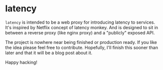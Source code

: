 # latency

``latency`` is intended to be a web proxy for introducing latency to services.
It's inspired by Netflix concept of latency monkey. And is designed to sit
in between a reverse proxy (like nginx proxy) and a "publicly" exposed API.

The project is nowhere near being finished or production ready. If you like the
idea please feel free to contribute. Hopefully, I'll finish this sooner than
later and that it will be a  blog post about it.

Happy hacking!
